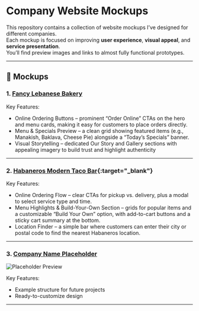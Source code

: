 # Company Website Mockups

This repository contains a collection of website mockups I’ve designed for different companies.  
Each mockup is focused on improving **user experience**, **visual appeal**, and **service presentation**.  
You’ll find preview images and links to almost fully functional prototypes.

---

## 📂 Mockups

### 1. [Fancy Lebanese Bakery](https://dlt-proposals.s3.ca-central-1.amazonaws.com/mockup_fancy_lebanese_bakery.html)
 <!-- ![Finbars Mockup Preview](./previews/finbars.png) -->

Key Features:
- Online Ordering Buttons – prominent “Order Online” CTAs on the hero and menu cards, making it easy for customers to place orders directly.
- Menu & Specials Preview – a clean grid showing featured items (e.g., Manakish, Baklava, Cheese Pie) alongside a “Today’s Specials” banner.
- Visual Storytelling – dedicated Our Story and Gallery sections with appealing imagery to build trust and highlight authenticity 

---

### 2. [Habaneros Modern Taco Bar](https://html-preview.github.io/?url=https://github.com/limaflucas/mockup_proposals/blob/reorg/habaneros/mockup_habaneros.html){:target="_blank"}  
<!-- ![Parsons Mockup Preview](./previews/parsons.png) -->

Key Features:
- Online Ordering Flow – clear CTAs for pickup vs. delivery, plus a modal to select service type and time.
- Menu Highlights & Build-Your-Own Section – grids for popular items and a customizable “Build Your Own” option, with add-to-cart buttons and a sticky cart summary at the bottom.
- Location Finder – a simple bar where customers can enter their city or postal code to find the nearest Habaneros location.

---

### 3. [Company Name Placeholder](#)  
![Placeholder Preview](./previews/placeholder.png)

Key Features:
- Example structure for future projects
- Ready-to-customize design

---
